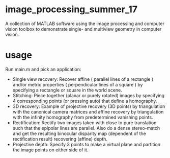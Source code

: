 # image_processing_summer_17

A collection of MATLAB software using the image processing and computer vision toolbox to demonstrate single- and multiview geometry in computer vision. 

# usage
Run main.m and pick an application:
- Single view recovery: Recover affine ( parallel lines of a rectangle ) and/or metric properties ( perpendicular lines of a square ) by specifying a rectangle or square in the world scene.
- Stitching: Piece together (planar or purely rotated) images by specifying 4 corresponding points (or pressing auto) that define a homography.
- 3D recovery: Example of projective recovery (3D points) by triangulation with the canonical camera matrices and affine recovery by triangulation with the infinity homography from predetermined vanishing points.
- Rectification: Rectify two images taken with close to pure translation such that the epipolar lines are parallel. Also do a dense stereo-match and get the resulting binocular disparity map (dependent of the rectification result) recovering (affine) depth.
- Projective depth: Specify 3 points to make a virtual plane and partition the image points on either side of it.  
